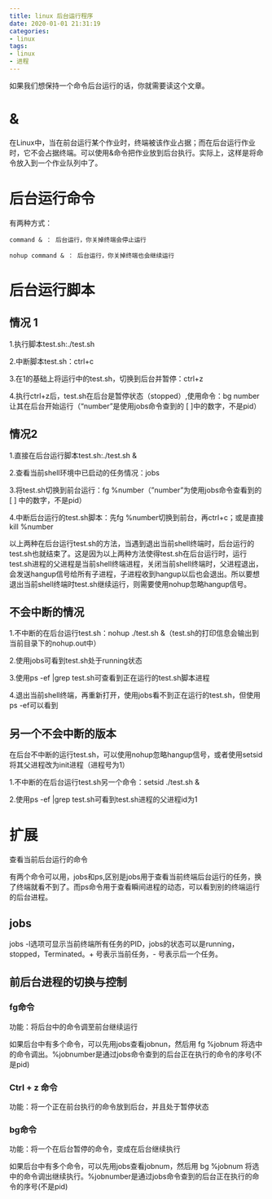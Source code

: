 ```yaml
---
title: linux 后台运行程序
date: 2020-01-01 21:31:19
categories:
- linux
tags:
- linux
- 进程
---
```

如果我们想保持一个命令后台运行的话，你就需要读这个文章。

<!-- more -->

# &

在Linux中，当在前台运行某个作业时，终端被该作业占据；而在后台运行作业时，它不会占据终端。可以使用&命令把作业放到后台执行。实际上，这样是将命令放入到一个作业队列中了。

# 后台运行命令

有两种方式：

	command & ： 后台运行，你关掉终端会停止运行

	nohup command & ： 后台运行，你关掉终端也会继续运行

# 后台运行脚本

## 情况 1

1.执行脚本test.sh:./test.sh

2.中断脚本test.sh：ctrl+c

3.在1的基础上将运行中的test.sh，切换到后台并暂停：ctrl+z

4.执行ctrl+z后，test.sh在后台是暂停状态（stopped）,使用命令：bg number让其在后台开始运行（“number”是使用jobs命令查到的 [ ]中的数字，不是pid）

## 情况2

1.直接在后台运行脚本test.sh:./test.sh &

2.查看当前shell环境中已启动的任务情况：jobs

3.将test.sh切换到前台运行：fg %number（”number”为使用jobs命令查看到的 [ ] 中的数字，不是pid）

4.中断后台运行的test.sh脚本：先fg %number切换到前台，再ctrl+c；或是直接kill %number

以上两种在后台运行test.sh的方法，当遇到退出当前shell终端时，后台运行的test.sh也就结束了。这是因为以上两种方法使得test.sh在后台运行时，运行test.sh进程的父进程是当前shell终端进程，关闭当前shell终端时，父进程退出，会发送hangup信号给所有子进程，子进程收到hangup以后也会退出。所以要想退出当前shell终端时test.sh继续运行，则需要使用nohup忽略hangup信号。

## 不会中断的情况

1.不中断的在后台运行test.sh：nohup ./test.sh &（test.sh的打印信息会输出到当前目录下的nohup.out中）

2.使用jobs可看到test.sh处于running状态

3.使用ps -ef |grep test.sh可查看到正在运行的test.sh脚本进程

4.退出当前shell终端，再重新打开，使用jobs看不到正在运行的test.sh，但使用ps -ef可以看到

## 另一个不会中断的版本

在后台不中断的运行test.sh，可以使用nohup忽略hangup信号，或者使用setsid将其父进程改为init进程（进程号为1）

1.不中断的在后台运行test.sh另一个命令：setsid ./test.sh &

2.使用ps -ef |grep test.sh可看到test.sh进程的父进程id为1

# 扩展

查看当前后台运行的命令

有两个命令可以用，jobs和ps,区别是jobs用于查看当前终端后台运行的任务，换了终端就看不到了。而ps命令用于查看瞬间进程的动态，可以看到别的终端运行的后台进程。

## jobs

jobs -l选项可显示当前终端所有任务的PID，jobs的状态可以是running，stopped，Terminated。+ 号表示当前任务，- 号表示后一个任务。

## 前后台进程的切换与控制

### fg命令

功能：将后台中的命令调至前台继续运行

如果后台中有多个命令，可以先用jobs查看jobnun，然后用 fg %jobnum 将选中的命令调出。%jobnumber是通过jobs命令查到的后台正在执行的命令的序号(不是pid)

### Ctrl + z 命令

功能：将一个正在前台执行的命令放到后台，并且处于暂停状态

### bg命令

功能：将一个在后台暂停的命令，变成在后台继续执行

如果后台中有多个命令，可以先用jobs查看jobnum，然后用 bg %jobnum 将选中的命令调出继续执行。%jobnumber是通过jobs命令查到的后台正在执行的命令的序号(不是pid)
